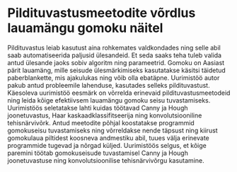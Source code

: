 # Pildituvastusmeetodite võrdlus lauamängu gomoku näitel
Pildituvastus leiab kasutust aina rohkemates valdkondades ning selle abil saab automatiseerida paljusid ülesandeid.
Et seda saaks teha tuleb valida antud ülesande jaoks sobiv algoritm ning parameetrid.
Gomoku on Aasiast pärit lauamäng, mille seisude ülesmärkimiseks kasutatakse käsitsi täidetud paberblankette, mis ajakulukas ning võib olla ebatäpne.
Uurimistöö autor pakub antud probleemile lahenduse, kasutades selleks pildituvastust.
Käesoleva uurimistöö eesmärk on võrrelda erinevaid pildituvastusmeetodeid ning leida kõige efektiivsem lauamängu gomoku seisu tuvastamiseks.
Uurimistöös seletatakse lahti kuidas töötavad Canny ja Hough joonetuvastus, Haar kaskaadklassifitseerija ning konvolutsiooniline tehisnärvivõrk. 
Antud meetodite põhjal koostatakse programmid gomokuseisu tuvastamiseks ning võrreldakse nende täpsust ning kiirust gomokulaua piltidest koosneva andmestiku abil, tuues välja erinevate programmide tugevad ja nõrgad küljed. 
Uurimistöös selgus, et kõige paremini töötab gomokuseisude tuvastamisel Canny ja Hough joonetuvastuse ning konvolutsioonilise tehisnärvivõrgu kasutamine.
